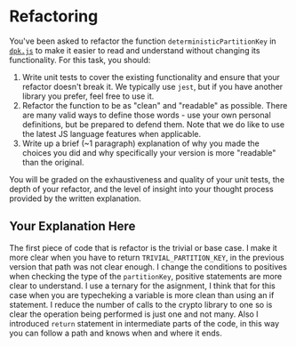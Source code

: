 # Refactoring

You've been asked to refactor the function `deterministicPartitionKey` in [`dpk.js`](dpk.js) to make it easier to read and understand without changing its functionality. For this task, you should:

1. Write unit tests to cover the existing functionality and ensure that your refactor doesn't break it. We typically use `jest`, but if you have another library you prefer, feel free to use it.
2. Refactor the function to be as "clean" and "readable" as possible. There are many valid ways to define those words - use your own personal definitions, but be prepared to defend them. Note that we do like to use the latest JS language features when applicable.
3. Write up a brief (~1 paragraph) explanation of why you made the choices you did and why specifically your version is more "readable" than the original.

You will be graded on the exhaustiveness and quality of your unit tests, the depth of your refactor, and the level of insight into your thought process provided by the written explanation.

## Your Explanation Here

The first piece of code that is refactor is the trivial or base case. I make it more clear when you have to return `TRIVIAL_PARTITION_KEY`, in the previous version that path was not clear enough. I change the conditions to positives when checking the type of the `partitionKey`, positive statements are more clear to understand. I use a ternary for the asignment, I think that for this case when you are typecheking a variable is more clean than using an if statement. I reduce the number of calls to the crypto library to one so is clear the operation being performed is just one and not many. Also I introduced `return` statement in intermediate parts of the code, in this way you can follow a path and knows when and where it ends.